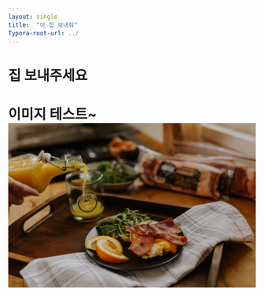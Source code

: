 ```yaml
---
layout: single
title:  "아 집 보내줘"
Typora-root-url: ../
---
```


# 집 보내주세요

# 이미지 테스트~![photo4](./Images/2024-08-04-first/photo4.jpg)
